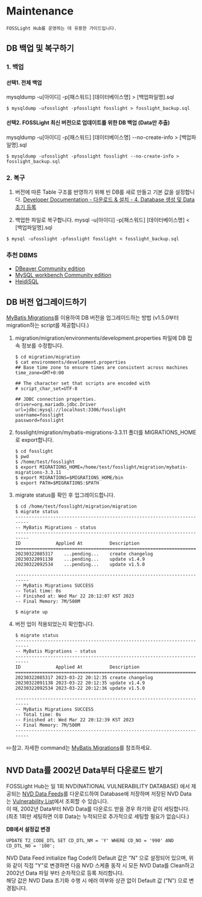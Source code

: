 # Maintenance
```note
FOSSLight Hub를 운영하는 데 유용한 가이드입니다.
```
## DB 백업 및 복구하기
### 1. 백업
#### 선택1. 전체 백업    
mysqldump -u[아이디] -p[패스워드] [데이터베이스명] > [백업파일명].sql
```
$ mysqldump -ufosslight -pfosslight fosslight > fosslight_backup.sql
```

#### 선택2. FOSSLight 최신 버전으로 업데이트를 위한 DB 백업 (Data만 추출)
mysqldump -u[아이디] -p[패스워드] [데이터베이스명] --no-create-info > [백업파일명].sql
```
$ mysqldump -ufosslight -pfosslight fosslight --no-create-info > fosslight_backup.sql
```

### 2. 복구
1. 버전에 따른 Table 구조를 반영하기 위해 빈 DB를 새로 만들고 기본 값을 설정합니다. 
[Developer Documentation - 다운로드 & 설치 - 4. Database 생성 및 Data 초기 등록](https://fosslight.org/hub-guide/features/1_developer.html#다운로드--설치)

2. 백업한 파일로 복구합니다.
mysql -u[아이디] -p[패스워드] [데이터베이스명] < [백업파일명].sql
```
$ mysql -ufosslight -pfosslight fosslight < fosslight_backup.sql
```

### 추천 DBMS
- [DBeaver Community edition](https://dbeaver.io/download/) 
- [MySQL workbench Community edition](https://dev.mysql.com/downloads/workbench/)
- [HeidiSQL](https://www.heidisql.com/download.php)

## DB 버전 업그레이드하기
[MyBatis Migrations](https://mybatis.org/migrations/migrate.html)를 이용하여 DB 버전을 업그레이드하는 방법 (v1.5.0부터 migration하는 script를 제공합니다.)

1. migration/migration/environments/development.properties 파일에 DB 접속 정보를 수정합니다. 
    ```
    $ cd migration/migration
    $ cat environments/development.properties
    ## Base time zone to ensure times are consistent across machines
    time_zone=GMT+0:00

    ## The character set that scripts are encoded with
    # script_char_set=UTF-8

    ## JDBC connection properties.
    driver=org.mariadb.jdbc.Driver
    url=jdbc:mysql://localhost:3306/fosslight
    username=fosslight
    password=fosslight
    ```
2. fosslight/migration/mybatis-migrations-3.3.11 폴더를 MIGRATIONS_HOME로 export합니다.
    ```
    $ cd fosslight
    $ pwd
    $ /home/test/fosslight
    $ export MIGRATIONS_HOME=/home/test/fosslight/migration/mybatis-migrations-3.3.11
    $ export MIGRATIONS=$MIGRATIONS_HOME/bin
    $ export PATH=$MIGRATIONS:$PATH
    ```
3. migrate status를 확인 후 업그레이드합니다.
    ```
    $ cd /home/test/fosslight/migration/migration
    $ migrate status
    ------------------------------------------------------------------------
    -- MyBatis Migrations - status
    ------------------------------------------------------------------------
    ID             Applied At          Description
    ================================================================================
    20230322085317    ...pending...    create changelog
    20230322091138    ...pending...    update v1.4.9
    20230322092534    ...pending...    update v1.5.0

    ------------------------------------------------------------------------
    -- MyBatis Migrations SUCCESS
    -- Total time: 0s
    -- Finished at: Wed Mar 22 20:12:07 KST 2023
    -- Final Memory: 7M/500M

    $ migrate up
    ```
4. 버전 업이 적용되었는지 확인합니다. 
    ```
    $ migrate status
    ------------------------------------------------------------------------
    -- MyBatis Migrations - status
    ------------------------------------------------------------------------
    ID             Applied At          Description
    ================================================================================
    20230322085317 2023-03-22 20:12:35 create changelog
    20230322091138 2023-03-22 20:12:35 update v1.4.9
    20230322092534 2023-03-22 20:12:36 update v1.5.0

    ------------------------------------------------------------------------
    -- MyBatis Migrations SUCCESS
    -- Total time: 0s
    -- Finished at: Wed Mar 22 20:12:39 KST 2023
    -- Final Memory: 7M/500M
    ------------------------------------------------------------------------

    ```

✏️참고. 자세한 command는 [MyBatis Migrations](https://mybatis.org/migrations/migrate.html)를 참조하세요.

## NVD Data를 2002년 Data부터 다운로드 받기
FOSSLight Hub는 일 1회 NVD(NATIONAL VULNERABILITY DATABASE) 에서 제공되는 [NVD Data Feeds](https://nvd.nist.gov/vuln/data-feeds)를 다운로드하여 Database에 저장하며 저장된 NVD Data는 [Vulnerability List](../menu/7_vulnerability.md)에서 조회할 수 있습니다.      
이 때, 2002년 Data부터 NVD Data를 다운로드 받을 경우 하기와 같이 세팅합니다.     
(최초 1회만 세팅하면 이후 Data는 누적되므로 추가적으로 세팅할 필요가 없습니다.)   
    
        
**DB에서 설정값 변경**    
```
UPDATE T2_CODE_DTL SET CD_DTL_NM = 'Y' WHERE CD_NO = '990' AND CD_DTL_NO = '100';
```
NVD Data Feed initialize flag Code의 Default 값은 "N" 으로 설정되어 있으며, 위와 같이 직접 "Y"로 변경하면 다음 NVD 스케줄 동작 시 모든 NVD Data를 Clean하고 2002년 Data 파일 부터 순차적으로 등록 처리함니다.    
해당 값은 NVD Data 초기화 수행 시 에러 여부와 상관 없이 Default 값 ("N") 으로 변경됩니다.
